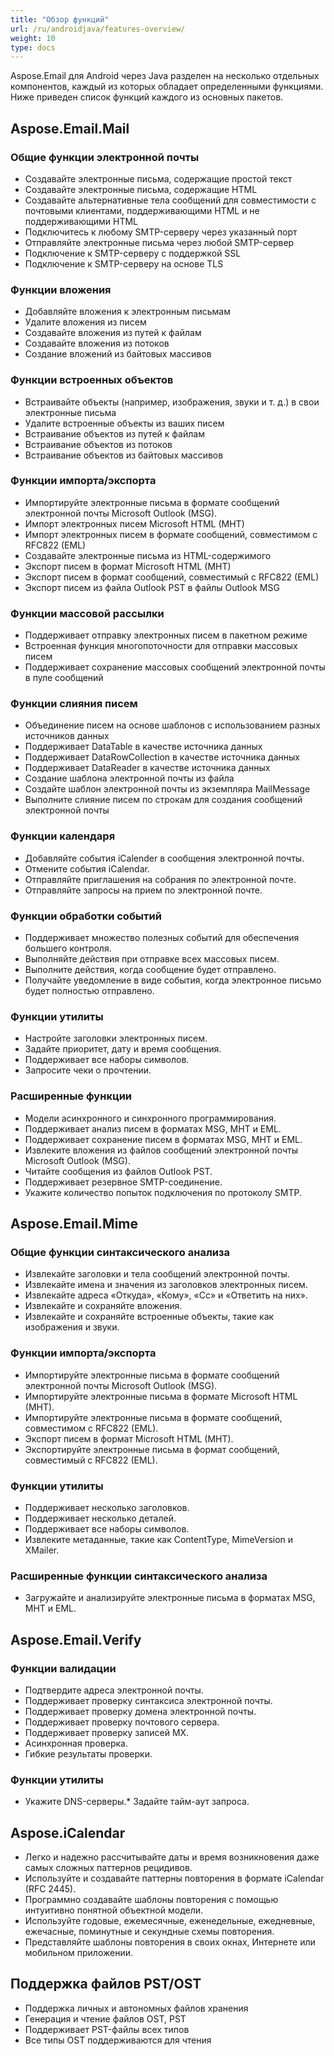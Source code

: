 ```yaml
---
title: "Обзор функций"
url: /ru/androidjava/features-overview/
weight: 10
type: docs
---
```



Aspose.Email для Android через Java разделен на несколько отдельных компонентов, каждый из которых обладает определенными функциями. Ниже приведен список функций каждого из основных пакетов.
## **Aspose.Email.Mail**
### **Общие функции электронной почты**
- Создавайте электронные письма, содержащие простой текст
- Создавайте электронные письма, содержащие HTML
- Создавайте альтернативные тела сообщений для совместимости с почтовыми клиентами, поддерживающими HTML и не поддерживающими HTML
- Подключитесь к любому SMTP-серверу через указанный порт
- Отправляйте электронные письма через любой SMTP-сервер
- Подключение к SMTP-серверу с поддержкой SSL
- Подключение к SMTP-серверу на основе TLS
### **Функции вложения**
- Добавляйте вложения к электронным письмам
- Удалите вложения из писем
- Создавайте вложения из путей к файлам
- Создавайте вложения из потоков
- Создание вложений из байтовых массивов
### **Функции встроенных объектов**
- Встраивайте объекты (например, изображения, звуки и т. д.) в свои электронные письма
- Удалите встроенные объекты из ваших писем
- Встраивание объектов из путей к файлам
- Встраивание объектов из потоков
- Встраивание объектов из байтовых массивов
### **Функции импорта/экспорта**
- Импортируйте электронные письма в формате сообщений электронной почты Microsoft Outlook (MSG).
- Импорт электронных писем Microsoft HTML (MHT)
- Импорт электронных писем в формате сообщений, совместимом с RFC822 (EML)
- Создавайте электронные письма из HTML-содержимого
- Экспорт писем в формат Microsoft HTML (MHT)
- Экспорт писем в формат сообщений, совместимый с RFC822 (EML)
- Экспорт писем из файла Outlook PST в файлы Outlook MSG
### **Функции массовой рассылки**
- Поддерживает отправку электронных писем в пакетном режиме
- Встроенная функция многопоточности для отправки массовых писем
- Поддерживает сохранение массовых сообщений электронной почты в пуле сообщений
### **Функции слияния писем**
- Объединение писем на основе шаблонов с использованием разных источников данных
- Поддерживает DataTable в качестве источника данных
- Поддерживает DataRowCollection в качестве источника данных
- Поддерживает DataReader в качестве источника данных
- Создание шаблона электронной почты из файла
- Создайте шаблон электронной почты из экземпляра MailMessage
- Выполните слияние писем по строкам для создания сообщений электронной почты
### **Функции календаря**
- Добавляйте события iCalender в сообщения электронной почты.
- Отмените события iCalendar.
- Отправляйте приглашения на собрания по электронной почте.
- Отправляйте запросы на прием по электронной почте.
### **Функции обработки событий**
- Поддерживает множество полезных событий для обеспечения большего контроля.
- Выполняйте действия при отправке всех массовых писем.
- Выполните действия, когда сообщение будет отправлено.
- Получайте уведомление в виде события, когда электронное письмо будет полностью отправлено.
### **Функции утилиты**
- Настройте заголовки электронных писем.
- Задайте приоритет, дату и время сообщения.
- Поддерживает все наборы символов.
- Запросите чеки о прочтении.
### **Расширенные функции**
- Модели асинхронного и синхронного программирования.
- Поддерживает анализ писем в форматах MSG, MHT и EML.
- Поддерживает сохранение писем в форматах MSG, MHT и EML.
- Извлеките вложения из файлов сообщений электронной почты Microsoft Outlook (MSG).
- Читайте сообщения из файлов Outlook PST.
- Поддерживает резервное SMTP-соединение.
- Укажите количество попыток подключения по протоколу SMTP.
## **Aspose.Email.Mime**
### **Общие функции синтаксического анализа**
- Извлекайте заголовки и тела сообщений электронной почты.
- Извлекайте имена и значения из заголовков электронных писем.
- Извлекайте адреса «Откуда», «Кому», «Cc» и «Ответить на них».
- Извлекайте и сохраняйте вложения.
- Извлекайте и сохраняйте встроенные объекты, такие как изображения и звуки.
### **Функции импорта/экспорта**
- Импортируйте электронные письма в формате сообщений электронной почты Microsoft Outlook (MSG).
- Импортируйте электронные письма в формате Microsoft HTML (MHT).
- Импортируйте электронные письма в формате сообщений, совместимом с RFC822 (EML).
- Экспорт писем в формат Microsoft HTML (MHT).
- Экспортируйте электронные письма в формат сообщений, совместимый с RFC822 (EML).
### **Функции утилиты**
- Поддерживает несколько заголовков.
- Поддерживает несколько деталей.
- Поддерживает все наборы символов.
- Извлеките метаданные, такие как ContentType, MimeVersion и XMailer.
### **Расширенные функции синтаксического анализа**
- Загружайте и анализируйте электронные письма в форматах MSG, MHT и EML.
## **Aspose.Email.Verify**
### **Функции валидации**
- Подтвердите адреса электронной почты.
- Поддерживает проверку синтаксиса электронной почты.
- Поддерживает проверку домена электронной почты.
- Поддерживает проверку почтового сервера.
- Поддерживает проверку записей MX.
- Асинхронная проверка.
- Гибкие результаты проверки.
### **Функции утилиты**
- Укажите DNS-серверы.* Задайте тайм-аут запроса.
## **Aspose.iCalendar**
- Легко и надежно рассчитывайте даты и время возникновения даже самых сложных паттернов рецидивов.
- Используйте и создавайте паттерны повторения в формате iCalendar (RFC 2445).
- Программно создавайте шаблоны повторения с помощью интуитивно понятной объектной модели.
- Используйте годовые, ежемесячные, еженедельные, ежедневные, ежечасные, поминутные и секундные схемы повторения.
- Представляйте шаблоны повторения в своих окнах, Интернете или мобильном приложении.
## **Поддержка файлов PST/OST**
- Поддержка личных и автономных файлов хранения
- Генерация и чтение файлов OST, PST
- Поддерживает PST-файлы всех типов
- Все типы OST поддерживаются для чтения
